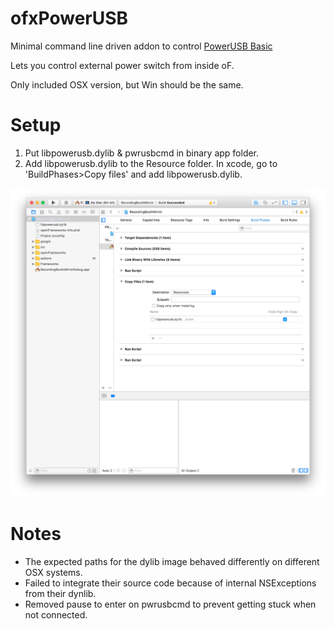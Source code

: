 # ofxPowerUSB

Minimal command line driven addon to control [PowerUSB Basic](http://www.pwrusb.com/index.html)

Lets you control external power switch from inside oF.

Only included OSX version, but Win should be the same.

# Setup

1. Put libpowerusb.dylib & pwrusbcmd in binary app folder.
2. Add libpowerusb.dylib to the Resource folder. In xcode, go to 'BuildPhases>Copy files' and add libpowerusb.dylib.

![setup image](https://github.com/local-projects/ofxPowerUSB/blob/master/readme_images/Screen%20Shot%202017-06-26%20at%2010.44.41%20AM.png?raw=true)

# Notes
* The expected paths for the dylib image behaved differently on different OSX systems.
* Failed to integrate their source code because of internal NSExceptions from their dynlib.
* Removed pause to enter on pwrusbcmd to prevent getting stuck when not connected.

